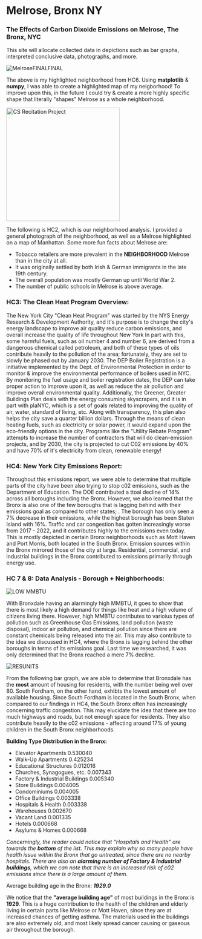 # Melrose, Bronx NY


### The Effects of Carbon Dixoide Emissions on Melrose, The Bronx, NYC

This site will allocate collected data in depictions such as bar graphs, interpreted conclusive data, photographs, and more. 

![MelroseFINALFINAL](https://github.com/AntTomm/Melrose/assets/148288592/68de2d54-d31e-4840-9480-6411b7b589d9)

The above is my highlighted neighborhood from HC6. Using **matplotlib** & **numpy**, I was able to create a highlighted map of my neigborhood! To improve upon this, in the future I could try & create a more highly specific shape that literally "shapes" Melrose as a whole neighborhood. 

<img src="https://github.com/AntTomm/Melrose/assets/148288592/49cc837a-0cf9-42f5-9d2f-d71396d8e35b" alt="CS Recitation Project" width="300"/>

The following is HC2, which is our neighborhood analysis. I provided a general photograph of the neighborhood, as well as a Melrose highlighted on a map of Manhattan. Some more fun facts about Melrose are: 

- Tobacco retailers are more prevalent in the **NEIGHBORHOOD** Melrose than in the city at all.
- It was originally settled by both Irish & German immigrants in the late 19th century.
- The overall population was mostly German up until World War 2.
- The number of public schools in Melrose is above average.

### HC3: The Clean Heat Program Overview:

The New York City "Clean Heat Program" was started by the NYS Energy Research & Development Authority, and it's purpose is to change the city's energy landscape to improve air quality reduce carbon emissions, and overall increase the quality of life throughout New York In part with this, some harmful fuels, such as oil number 4 and number 6, are derived from a dangerous chemical called petroleum, and both of these types of oils contribute heavily to the pollution of the area; fortunately, they are set to slowly be phased out by January 2030. The DEP Boiler Registration is a initiative implemented by the Dept. of Environmental Protection in order to monitor & improve the environmental performance of boilers used in NYC. By monitoring the fuel usage and boiler registration dates, the DEP can take proper action to improve upon it, as well as reduce the air pollution and improve overall environmental quality. Additionally, the Greener, Greater Buildings Plan deals with the energy consuming skyscrapers, and it is in part with plaNYC, which is a set of goals related to improving the quality of air, water, standard of living, etc. Along with transparency, this plan also helps the city save a quarter billion dollars. Through the means of clean heating fuels, such as electricity or solar power, it would expand upon the eco-friendly options in the city. Programs like the "Utility Rebate Program" attempts to increase the number of contractors that will do clean-emission projects, and by 2030, the city is projected to cut C02 emissions by 40% and have 70% of it's electricity from clean, renewable energy!

### HC4: New York City Emissions Report:

Throughout this emissions report, we were able to determine that multiple parts of the city have been also trying to stop c02 emissions, such as the Department of Education. The DOE contributed a ttoal decline of 14% across all boroughs including the Bronx. However, we also learned that the Bronx is also one of the few boroughs that is lagging behind with their emissions goal as compared to other states; . The borough has only seen a 7% decrease in their emissions, while the highest borough has been Staten Island with 16%. Traffic and car congestion has gotten increasingly worse from 2017 - 2022, and it contributes highly to the emissions even today. This is mostly depicted in certain Bronx neighborhoods such as Mott Haven and Port Morris, both located in the South Bronx. Emission sources within the Bronx mirrored those of the city at large. Residential, commercial, and industrial buildings in the Bronx contributed to emissions primarily  through energy use.

### HC 7 & 8: Data Analysis - Borough + Neighborhoods:

![LOW MMBTU](https://github.com/AntTomm/Melrose/assets/148288592/e8e8f2b1-9658-494b-b7e8-92479b3de4ba)

With Bronxdale having an alarmingly high MMBTU, it goes to show that there is most likely a high demand for things like heat and a high volume of citizens living there. However, high MMBTU contributes to varioius types of pollution such as Greenhouse Gas Emissions, land pollution (waste disposal), indoor air pollution, and chemical pollution since there are constant chemicals being released into the air. This may also contribute to the idea we discussed in HC4, where the Bronx is lagging behind the other boroughs in terms of its emissions goal. Last time we researched, it was only determined that the Bronx reached a mere 7% decline. 

![RESUNITS](https://github.com/AntTomm/Melrose/assets/148288592/a4c7cacc-99fe-4ebf-ac33-aa1010f6bd24) 

From the following bar graph, we are able to determine that Bronxdale has the **most** amount of housing for residents, with the number being well over 80. South Fordham, on the other hand, exhibts the lowest amount of available housing. Since South Fordham is located in the South Bronx, when compared to our findings in HC4, the South Bronx often has increasingly concerning traffic congestion. This may elucidate the idea that there are too much highways and roads, but not enough space for residents. They also contribute heavily to the c02 emissions - affecting around 17% of young children in the South Bronx neighborhoods.

**Building Type Distribution in the Bronx:**
- Elevator Apartments               0.530040
- Walk-Up Apartments                0.425234
- Educational Structures            0.012016
- Churches, Synagogues, etc.        0.007343
- Factory & Industrial Buildings    0.005340
- Store Buildings                   0.004005
- Condominiums                      0.004005
- Office Buildings                  0.003338
- Hospitals & Health                0.003338
- Warehouses                        0.002670
- Vacant Land                       0.001335
- Hotels                            0.000668
- Asylums & Homes                   0.000668


*Concerningly, the reader could notice that *"Hospitals and Health"* are towards the ***bottom*** of the list. This may explain why so many people have health issue within the Bronx that go untreated, since there are no nearby hospitals. There are also an **alarming number of Factory & Industrial buildings**, which we can note that there is an increased risk of c02 emissions since there is a large amount of them.*

Average building age in the Bronx: ***1929.0***

We notice that the **"average building age"** of most buildings in the Bronx is **1929**. This is a huge contribution to the health of the children and elderly living in certain parts like Melrose or Mott Haven, since they are at increased chances of getting asthma. The materials used in the buildings are also extremely old, and most likely spread cancer causing or gaseous air throughout the borough.


